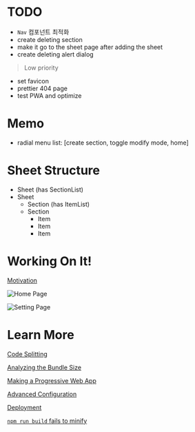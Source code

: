 # TODO

- `Nav` 컴포넌트 최적화
- create deleting section
- make it go to the sheet page after adding the sheet
- create deleting alert dialog

> Low priority

- set favicon
- prettier 404 page
- test PWA and optimize

# Memo

- radial menu list: [create section, toggle modify mode, home]

# Sheet Structure

- Sheet (has SectionList)
- Sheet
  - Section (has ItemList)
  - Section
    - Item
    - Item
    - Item

# Working On It!

[Motivation](https://youtu.be/PtVOesopqD4?t=1547)

![Home Page](https://user-images.githubusercontent.com/61522272/111319361-416a1b80-86a9-11eb-8873-78bb420119cf.png)

![Setting Page](https://user-images.githubusercontent.com/61522272/111319398-4af38380-86a9-11eb-8bf3-5f83882118fe.png)

# Learn More

[Code Splitting](https://facebook.github.io/create-react-app/docs/code-splitting)

[Analyzing the Bundle Size](https://facebook.github.io/create-react-app/docs/analyzing-the-bundle-size)

[Making a Progressive Web App](https://facebook.github.io/create-react-app/docs/making-a-progressive-web-app)

[Advanced Configuration](https://facebook.github.io/create-react-app/docs/advanced-configuration)

[Deployment](https://facebook.github.io/create-react-app/docs/deployment)

[`npm run build` fails to minify](https://facebook.github.io/create-react-app/docs/troubleshooting#npm-run-build-fails-to-minify)
